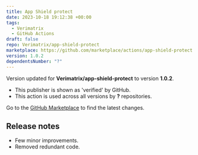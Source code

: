 ```yaml
---
title: App Shield protect
date: 2023-10-18 19:12:38 +00:00
tags:
  - Verimatrix
  - GitHub Actions
draft: false
repo: Verimatrix/app-shield-protect
marketplace: https://github.com/marketplace/actions/app-shield-protect
version: 1.0.2
dependentsNumber: "?"
---
```



Version updated for **Verimatrix/app-shield-protect** to version **1.0.2**.
- This publisher is shown as 'verified' by GitHub.
- This action is used across all versions by **?** repositories.

Go to the [GitHub Marketplace](https://github.com/marketplace/actions/app-shield-protect) to find the latest changes.

## Release notes

- Few minor improvements.
- Removed redundant code. 
